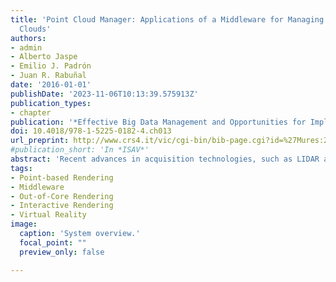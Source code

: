 ```yaml
---
title: 'Point Cloud Manager: Applications of a Middleware for Managing Huge Point
  Clouds'
authors:
- admin
- Alberto Jaspe
- Emilio J. Padrón
- Juan R. Rabuñal
date: '2016-01-01'
publishDate: '2023-11-06T10:13:39.575913Z'
publication_types:
- chapter
publication: '*Effective Big Data Management and Opportunities for Implementation*'
doi: 10.4018/978-1-5225-0182-4.ch013
url_preprint: http://www.crs4.it/vic/cgi-bin/bib-page.cgi?id=%27Mures:2016:PCM%27
#publication_short: 'In *ISAV*'
abstract: 'Recent advances in acquisition technologies, such as LIDAR and photogrammetry, have brought back to popularity 3D point clouds in a lot of fields of application of Computer Graphics: Civil Engineering, Architecture, Topography, etc. These acquisition systems are producing an unprecedented amount of geometric data with additional attached information, resulting in huge datasets whose processing and storage requirements exceed usual approaches, presenting new challenges that can be addressed from a Big Data perspective by applying High Performance Computing and Computer Graphics techniques. This chapter presents a series of applications built on top of Point Cloud Manager (PCM), a middleware that provides an abstraction for point clouds with arbitrary attached data and makes it easy to perform out-of-core operations on them on commodity CPUs and GPUs. Hence, different kinds of real world applications are tackled, showing both real-time and offline examples, and render-oriented and computation-related operations as well.'
tags: 
- Point-based Rendering
- Middleware
- Out-of-Core Rendering
- Interactive Rendering
- Virtual Reality
image:
  caption: 'System overview.'
  focal_point: ""
  preview_only: false

---
```




